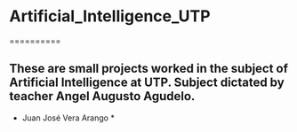 # Artificial_Intelligence_UTP
==========

These are small projects worked in the subject of Artificial Intelligence at UTP.
Subject dictated by teacher Angel Augusto Agudelo.
--------------------

* Juan José Vera Arango *
